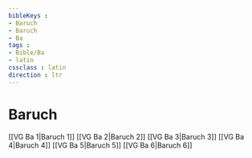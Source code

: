 ```yaml
---
bibleKeys : 
- Baruch
- Baruch
- Ba
tags : 
- Bible/Ba
- latin
cssclass : latin
direction : ltr
---
```


# Baruch

[[VG Ba 1|Baruch 1]]
[[VG Ba 2|Baruch 2]]
[[VG Ba 3|Baruch 3]]
[[VG Ba 4|Baruch 4]]
[[VG Ba 5|Baruch 5]]
[[VG Ba 6|Baruch 6]]
